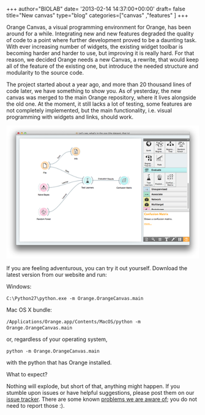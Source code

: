+++
author="BIOLAB"
date= '2013-02-14 14:37:00+00:00'
draft= false
title="New canvas"
type="blog"
categories=["canvas" ,"features" ]
+++

Orange Canvas, a visual programming environment for Orange, has been around for a while. Integrating new and new features degraded the quality of code to a point where further development proved to be a daunting task. With ever increasing number of widgets, the existing widget toolbar is becoming harder and harder to use, but improving it is really hard. For that reason, we decided Orange needs a new Canvas, a rewrite, that would keep all of the feature of the existing one, but introduce the needed structure and modularity to the source code.

The project started about a year ago, and more than 20 thousand lines of code later, we have something to show you. As of yesterday, the new canvas was merged to the main Orange repository, where it lives alongside the old one. At the moment, it still lacks a lot of testing, some features are not completely implemented, but the main functionality, i.e. visual programming with widgets and links, should work.

![](/images/2013/02/14/screen_shot_2013-02-14_at_144527.png__616x616_q95_upscale.png)


If you are feeling adventurous, you can try it out yourself. Download the latest version from our website and run:

Windows:

    
    C:\Python27\python.exe -m Orange.OrangeCanvas.main


Mac OS X bundle:

    
    /Applications/Orange.app/Contents/MacOS/python -m Orange.OrangeCanvas.main


or, regardless of your operating system,

    
    python -m Orange.OrangeCanvas.main


with the python that has Orange installed.

What to expect?

Nothing will explode, but short of that, anything might happen. If you stumble upon issues or have helpful suggestions, please post them on our [issue tracker](http://orange.biolab.si/trac/newticket?component=new-canvas). There are some known [problems we are aware of](http://orange.biolab.si/trac/query?status=accepted&status=assigned&status=new&status=reopened&component=new-canvas&col=id&col=summary&col=component&col=type&col=status&col=milestone&order=priority); you do not need to report those :).
